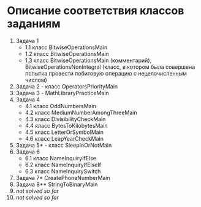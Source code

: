 # Описание соответствия классов заданиям

1. Задача 1
    - 1.1 класс BitwiseOperationsMain
    - 1.2 класс BitwiseOperationsMain
    - 1.3 класс BitwiseOperationsMain (комментарий), BitwiseOperationsNonIntegral (класс, в котором была совершена попытка провести побитовую операцию с нецелочисленным числом)
2. Задача 2 - класс OperatorsPriorityMain
3. Задача 3 - MathLibraryPracticeMain
4. Задача 4
   - 4.1 класс OddNumbersMain
   - 4.2 класс MediumNumberAmongThreeMain
   - 4.3 класс DivisibilityCheckMain
   - 4.4 класс BytesToKilobytesMain
   - 4.5 класс LetterOrSymbolMain
   - 4.6 класс LeapYearCheckMain
5. Задача 5* - класс SleepInOrNotMain
6. Задача 6
   - 6.1 класс NameInquiryIfElse
   - 6.2 класс NameInquiryIfElseIf
   - 6.3 класс NameInquirySwitch
7. Задача 7* CreatePhoneNumberMain
8. Задача 8** StringToBinaryMain
9. *not solved so far*
10. *not solved so far*